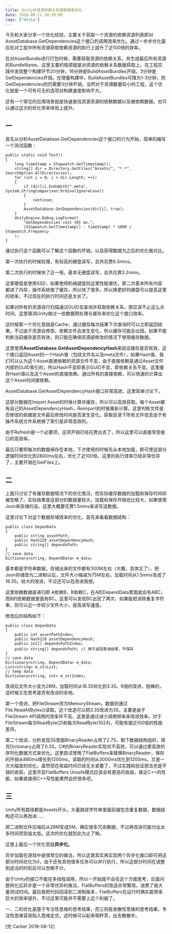 ```yaml
---
title: Unity中资源依赖关系获取效率优化
date: 2018-08-11 20:30:00
tags: ["Unity"]
---
```


今天和大家分享一个优化经验，主要关于获取一个资源的依赖资源列表即对AssetDatabase.GetDependencies这个接口的调用效率优化。通过一步步优化最后在对工程中所有资源获取依赖资源的执行上提升了近100倍的效率。

在对AssetBundle进行打包时候，需要获取资源的依赖关系，并生成最后所有资源的BundleName。这里主要的瓶颈就是对资源的依赖关系数据获取上。在工程实践中发现整个构建环节20分钟，16分钟是BuildAssetBundles开销，3分钟是GetDependencies开销。在增量构建中，BuildAssetBundles可降为1-3分钟，而GetDependencies则仍需要3分钟开销。当然对于资源数量较小的工程，这个优化就是一个可有可无的选项对构建速度影响不大。

还有一个常见的应用场景就是快速查找资源资源的依赖数据以及被依赖数据，也可以通过这次的优化带来体验上提升。

## 一
首先从分析AssetDatabase.GetDependencies这个接口的行为开始，简单的编写一个测试函数：

```
public static void Test()
{
    long timeStamp = Stopwatch.GetTimestamp();
    string[] dir = Directory.GetFiles("Assets/", "*.*", SearchOption.AllDirectories);
    for (int i = 0; i < dir.Length; ++i)
    {
        if (dir[i].EndsWith(".meta", System.StringComparison.OrdinalIgnoreCase))
        {
            continue;
        }
        AssetDatabase.GetDependencies(dir[i], true);
    }
    UnityEngine.Debug.LogFormat(
        "GetDependencies cost {0} ms.", 
        (Stopwatch.GetTimestamp() - timeStamp) * 1000 / Stopwatch.Frequency
    );
}
```
通过执行这个函数可以了解这个函数的开销，以及获得数据为之后的优化做对比。

第一次执行的时候较慢，有较高的硬盘读写，总共花费6.3mins。

第二次执行的时候快了近一倍，基本无硬盘读写，总共花费3.2mins。

这里硬盘是使用SSD，如果使用机械键盘则这里性能堪忧，第二次基本所有内容都进了内存，操作系统做了缓存，所以快了很多。所以换更好的硬盘可以提高这里的效率，不过现在的执行时间还是太长了。

如果对所有的资源进行扫描通过GUID去查询并获取依赖关系，那应该不止这么点时间。这里猜测Unity做过一些数据预处理与缓存来优化这个接口效率。

这时候第一个优化思路是Cache，通过缓存每次结果下次查询时可以立即返回结果。不过由于资源会修改，依赖文件会发生变化，所以缓存可能会出错。如果不能判断当前缓存是否有效，则只能在确保资源部修改的情况下使用缓存数据。

这里使用**AssetDatabase.GetAssetDependencyHash**来验证缓存是否有效，这个接口返回Asset的一个Hash值（包括文件名以及meta文件），如果Hash值，我们可以认为这个Asset直接依赖的资源文件不变，由于直接依赖是通过Asset文件内部的GUID索引的，所以Hash不变即表示GUID不变，即依赖关系不变。这里缓存Hash值以及这个Asset的直接依赖。通过所有的直接依赖，可以快速的计算出这个Asset的间接依赖。


AssetDatabase.GetAssetDependencyHash接口非常高效，这里简单讨论下。

这部分数据在Import Asset的时候计算并缓存，所以可以高效获取。每个Asset都有自己的AssetDependencyHash，Reimport的时候重新计算。这里判断文件是否修改的依据是文件最后修改时间是否发生变化。获取目录下所有文件信息由于有操作系统文件系统做了索引是非常高效的。

由于Refresh是一个必要项，这项开销已经花费出去了，所以这里可以直接享受接口的高效率。

最后只要把每次的数据保存在本地，下次使用的时候先从本地加载，即可使这部分逻辑时间优化到2800ms左右，优化了近100倍，这里的执行效率已经非常优异了，主要开销在GetFiles上。


## 二
上面只讨论了有缓存数据情况下的优化情况，但实际缓存数据的加载和保存时间却被忽略了。实际结果是这部分的数据量较大，加载和保存开销也比较大，如果使用Json来存储的话，这里大概要花费1.5mins来读写这数据。

这里讨论下对这个数据存储效率的优化，首先来看看数据结构：

```
public class DepenData
{
    public string assetPath;
    public Hash128 assetDependencyHash;
    public string[] dependsPath;
}
// save data
Dictionary<string, DependData> m_data;
```

基本都是字符串数据，存储出来的文件都有300M左右（大概，具体忘了），把Json存储改为二进制以后，文件大小缩减为75M左右，加载时间从1.5mins变成了18.3S。较大的改进，不过还可以在改进我想。

这里依赖数据是递归即 A依赖B，B依赖C，在A的DependData里面就会有ABC，而B的依赖数据里面有BC。这里可以发现BC出现了两次，如果能把消除重复字符串，则可以近一步较少文件大小，提高读写速度。

修改后的结构如下：
```
public class DepenData
{
    public int assetPathIndex;
    public Hash128 assetDependencyHash;
    public int[] dependsPathIndex;
    public string[] dependsPath; // 用于返回查询结果，不保存
}
// save data
Dictionary<string, DependData> m_data;
List<string> m_strList;
// temp data
Dictionary<string, int> m_strIndex;
```

改进后文件大小变为28M，加载时间从18.3S优化到3.3S。6倍的改进，挺棒的，这时候又在思考是否有改进的余地。

第一个改进，把FileStream改为MemoryStream，数据则通过File.ReadAllBytes()读取。这个改造可以把3.3S改进为3S，主要是由于FileStream API调用的效率并不高，这里是通过减少调用频率来改进效率。对于FileStream每次ReadByte(2)和每次ReadByte(1024)，可能有接近100倍的性能差异。

第二个改进，分析发现3S里面BinaryReader占用了2.7S，剩下数据结构组织，填充Dictionary占用了0.3S。C#的BinaryReader实现并不高效，可以通过更高效的序列化数据方式来优化。这里尝试使用了FlatBuffers来替换BinaryReader，保存的开销从880ms增长到1200ms，读取的时间从3000ms优化到1200ms。又是一次大幅度的优化，虽然现在收益时间已经无关紧要了，不过实践和验证想法也是不错的收获。这里开启FlatBuffers Unsafe模式应该会有更高的收益，接近C++的性能，如果直接用C++写性能果然会好很多吧。

## 三
Unity所有路径都是Assets开头，大量路径字符串里面前缀包含重复数据，数据结构还可以再改进......

把二进制文件压缩后从28M变成5M，确实很多冗余数据，不过再改进可能付出太多时间而受益太低。这次的优化就到此为止了嘛。

这里上最后一个优化思路**异步化**。

异步加载在游戏中是很常见的做法，所以这里其实再实现两个异步化接口即可把这部分时间优化为0，由于还有其他很多任务可以并行执行，所以这部分时间在调整到适当的时机后可以忽略不计。

由于Unity的接口不能在多线程调用，所以一开始就不会往这个方面思考，后面问题转化后异步是一个非常优异的做法，FlatBuffers的改造非常繁琐，浪费了我大量测试时间。最后我把代码回滚到二进制版本，FlatBuffers在运行时确实能带来巨大的效率提升，不过这里可能并不需要上这个利器了。

一、二的优化是基于专注性思维的思考结果，而三则是发散性思维的思考结果。专注性思维容易陷入思维定式，这时候可以起来喝杯茶，出去散散步。

[完 Carber 2018-08-12]
